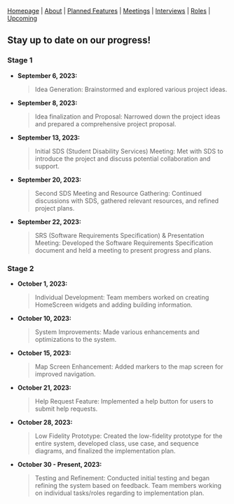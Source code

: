 [Homepage](index.md) | [About](about.md) | [Planned Features](features.md) | [Meetings](meetings.md) | [Interviews](interviews.md) | [Roles](roles.md) | [Upcoming](upcoming.md)

## Stay up to date on our progress!

### Stage 1
- **September 6, 2023:**
  > Idea Generation: Brainstormed and explored various project ideas.

- **September 8, 2023:**
  > Idea finalization and Proposal: Narrowed down the project ideas and prepared a comprehensive project proposal.

- **September 13, 2023:**
  > Initial SDS (Student Disability Services) Meeting: Met with SDS to introduce the project and discuss potential collaboration and support.

- **September 20, 2023:**
  > Second SDS Meeting and Resource Gathering: Continued discussions with SDS, gathered relevant resources, and refined project plans.

- **September 22, 2023:**
  > SRS (Software Requirements Specification) & Presentation Meeting: Developed the Software Requirements Specification document and held a meeting to present progress and plans.

### Stage 2
- **October 1, 2023:**
  > Individual Development: Team members worked on creating HomeScreen widgets and adding building information.

- **October 10, 2023:**
  > System Improvements: Made various enhancements and optimizations to the system.
  
- **October 15, 2023:**
  > Map Screen Enhancement: Added markers to the map screen for improved navigation.

- **October 21, 2023:**
  > Help Request Feature: Implemented a help button for users to submit help requests.
  
- **October 28, 2023:**
  > Low Fidelity Prototype: Created the low-fidelity prototype for the entire system, developed class, use case, and sequence diagrams, and finalized the implementation plan.

- **October 30 - Present, 2023:**
  > Testing and Refinement: Conducted initial testing and began refining the system based on feedback. Team members working on individual tasks/roles regarding to implementation plan.
